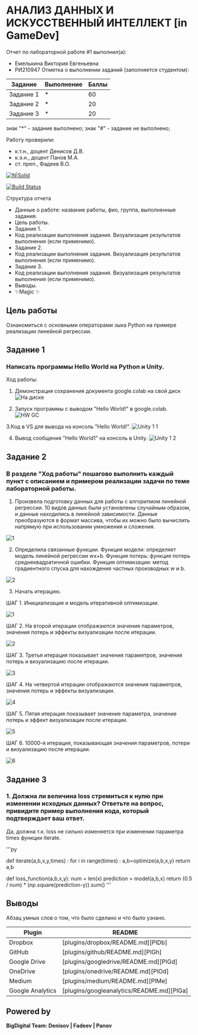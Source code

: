 # АНАЛИЗ ДАННЫХ И ИСКУССТВЕННЫЙ ИНТЕЛЛЕКТ [in GameDev]
Отчет по лабораторной работе #1 выполнил(а):
- Емелькина Виктория Евгеньевна
- РИ210947
Отметка о выполнении заданий (заполняется студентом):

| Задание | Выполнение | Баллы |
| ------ | ------ | ------ |
| Задание 1 | * | 60 |
| Задание 2 | * | 20 |
| Задание 3 | * | 20 |

знак "*" - задание выполнено; знак "#" - задание не выполнено;

Работу проверили:
- к.т.н., доцент Денисов Д.В.
- к.э.н., доцент Панов М.А.
- ст. преп., Фадеев В.О.

[![N|Solid](https://cldup.com/dTxpPi9lDf.thumb.png)](https://nodesource.com/products/nsolid)

[![Build Status](https://travis-ci.org/joemccann/dillinger.svg?branch=master)](https://travis-ci.org/joemccann/dillinger)

Структура отчета

- Данные о работе: название работы, фио, группа, выполненные задания.
- Цель работы.
- Задание 1.
- Код реализации выполнения задания. Визуализация результатов выполнения (если применимо).
- Задание 2.
- Код реализации выполнения задания. Визуализация результатов выполнения (если применимо).
- Задание 3.
- Код реализации выполнения задания. Визуализация результатов выполнения (если применимо).
- Выводы.
- ✨Magic ✨

## Цель работы
Ознакомиться с основными операторами зыка Python на примере реализации линейной регрессии.

## Задание 1
### Написать программы Hello World на Python и Unity.
Ход работы:

1. Демонстрация сохранения документа google.colab на свой диск
![На диске](https://user-images.githubusercontent.com/94571271/192746496-242db0ad-61bc-4154-a1c2-a1db67ccae7e.png)

2. Запуск программы с выводом "Hello World!" в google.colab.
![HW GC](https://user-images.githubusercontent.com/94571271/192746731-430576f8-feda-427c-99af-8bc3e5146d90.png)

3.Код в VS для вывода на консоль "Hello World!".
![Unity 1 1](https://user-images.githubusercontent.com/94571271/192747162-f02632d8-635e-4e4f-b7de-c387cd5449e0.png)

4. Вывод сообщения "Hello World1" на консоль в Unity.
![Unity 1 2](https://user-images.githubusercontent.com/94571271/192747418-8d6d9412-eecd-4ebb-b956-74c59725d728.png)

## Задание 2
### В разделе "Ход работы" пошагово выполнить каждый пункт с описанием и примером реализации задачи по теме лабораторной работы.

1. Произвела подготовку данных для работы с алгоритмом линейной регрессии. 10 видов данных были установлены случайным образом, и данные находились в линейной зависимости. Данные преобразуются в формат массива, чтобы их можно было вычислить напрямую при использовании умножения и сложения.

![1](https://user-images.githubusercontent.com/94571271/192778703-2758de07-8d15-49d0-8cc4-10747b33f976.png)

2. Определила связанные функции. Функция модели: определяет модель линейной регрессии wx+b. Функция потерь: функция потерь среднеквадратичной ошибки. Функция оптимизации: метод градиентного спуска для нахождения частных производных w и b.

![2](https://user-images.githubusercontent.com/94571271/192779176-58976a89-8fe7-4caa-91ec-832b3597f95c.png)

3. Начать итерацию.

ШАГ 1. Инициализация и модель итеративной оптимизации.

![1](https://user-images.githubusercontent.com/94571271/192780154-e24365bd-522c-4b6d-8689-92510990499b.png)

ШАГ 2. На второй итерации отображаются значения параметров, значения потерь и эффекты визуализации после итерации.

![2](https://user-images.githubusercontent.com/94571271/192780255-92d175a7-5926-4e71-84ae-d996e235c047.png)

ШАГ 3. Третья итерация показывает значения параметров, значения потерь и визуализацию после итерации.

![3](https://user-images.githubusercontent.com/94571271/192780344-35caa7b2-8d01-42e3-9471-7a096c4d44e5.png)

ШАГ 4. На четвертой итерации отображаются значения параметров, значения потерь и эффекты визуализации.

![4](https://user-images.githubusercontent.com/94571271/192780444-3f6e95fb-652e-41d4-b583-c0a8d8dfbaac.png)

ШАГ 5. Пятая итерация показывает значение параметра, значение потерь и эффект визуализации после итерации.

![5](https://user-images.githubusercontent.com/94571271/192780518-086d3a3e-fbcc-4bee-996e-d8c5e362fc74.png)

ШАГ 6. 10000-я итерация, показывающая значения параметров, потери и визуализацию после итерации.

![6](https://user-images.githubusercontent.com/94571271/192780633-f0697466-18f8-4803-8816-fb83524126c0.png)

## Задание 3
### 1. Должна ли величина loss стремиться к нулю при изменении исходных данных? Ответьте на вопрос, привидите пример выполнения кода, который подтверждает ваш ответ.

Да, должна т.к. loss не сильно изменяется при изменении параметра times функции iterate.

'''py

def iterate(a,b,x,y,times) :
  for i in range(times) :
  a,b=optimize(a,b,x,y)
  return a,b

def loss_function(a,b,x,y):
  num = len(x)
  prediction = model(a,b,x)
  return (0.5 / num) * (np.square(prediction-y)).sum()
'''  
  

## Выводы

Абзац умных слов о том, что было сделано и что было узнано.

| Plugin | README |
| ------ | ------ |
| Dropbox | [plugins/dropbox/README.md][PlDb] |
| GitHub | [plugins/github/README.md][PlGh] |
| Google Drive | [plugins/googledrive/README.md][PlGd] |
| OneDrive | [plugins/onedrive/README.md][PlOd] |
| Medium | [plugins/medium/README.md][PlMe] |
| Google Analytics | [plugins/googleanalytics/README.md][PlGa] |

## Powered by

**BigDigital Team: Denisov | Fadeev | Panov**
